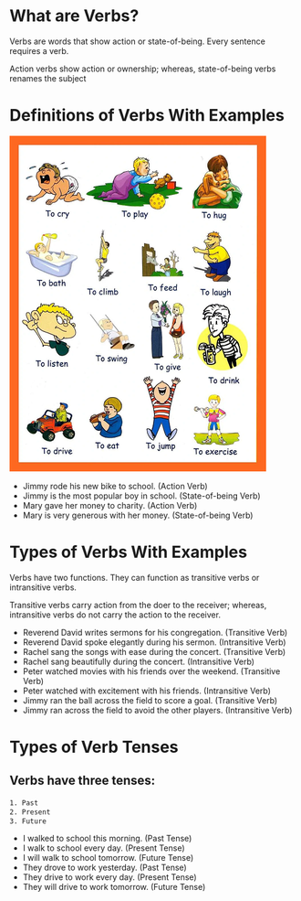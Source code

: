 # What are Verbs?
Verbs are words that show action or state-of-being. Every sentence requires a verb.

Action verbs show action or ownership; whereas, state-of-being verbs renames the subject


# Definitions of Verbs With Examples

![partofspeech](images/verb.png)


- Jimmy rode his new bike to school. (Action Verb)
- Jimmy is the most popular boy in school. (State-of-being Verb)
- Mary gave her money to charity. (Action Verb)
- Mary is very generous with her money. (State-of-being Verb)


# Types of Verbs With Examples

Verbs have two functions. They can function as transitive verbs or intransitive verbs.

Transitive verbs carry action from the doer to the receiver; whereas, intransitive verbs do not carry the action to the receiver.


- Reverend David writes sermons for his congregation. (Transitive Verb)
- Reverend David spoke elegantly during his sermon. (Intransitive Verb)
- Rachel sang the songs with ease during the concert. (Transitive Verb)
- Rachel sang beautifully during the concert. (Intransitive Verb)
- Peter watched movies with his friends over the weekend. (Transitive Verb)
- Peter watched with excitement with his friends. (Intransitive Verb)
- Jimmy ran the ball across the field to score a goal. (Transitive Verb)
- Jimmy ran across the field to avoid the other players. (Intransitive Verb)

# Types of Verb Tenses
Verbs have three tenses: 
-
    1. Past
    2. Present
    3. Future

- I walked to school this morning. (Past Tense)
- I walk to school every day. (Present Tense)
- I will walk to school tomorrow. (Future Tense)
- They drove to work yesterday. (Past Tense)
- They drive to work every day. (Present Tense)
- They will drive to work tomorrow. (Future Tense)